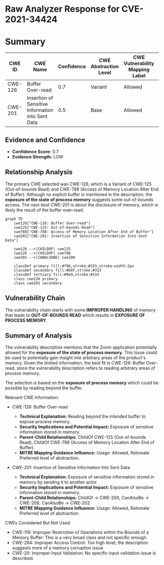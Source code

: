 # Raw Analyzer Response for CVE-2021-34424

# Summary
| CWE ID | CWE Name | Confidence | CWE Abstraction Level | CWE Vulnerability Mapping Label | CWE-Vulnerability Mapping Notes |
|---|---|---|---|---|---|
| CWE-126 | Buffer Over-read | 0.7 | Variant | Allowed | Primary CWE |
| CWE-201 | Insertion of Sensitive Information Into Sent Data | 0.5 | Base | Allowed | Secondary Candidate |

## Evidence and Confidence

*   **Confidence Score:** 0.7
*   **Evidence Strength:** LOW

## Relationship Analysis
The primary CWE selected was CWE-126, which is a Variant of CWE-125 (Out-of-bounds Read) and CWE-788 (Access of Memory Location After End of Buffer). Although no explicit buffer is mentioned in the description, the **exposure of the state of process memory** suggests some out-of-bounds access. The next best CWE-201 is about the disclosure of memory, which is likely the result of the buffer over-read.

```mermaid
graph TD
    cwe126["CWE-126: Buffer Over-read"]
    cwe125["CWE-125: Out-of-bounds Read"]
    cwe788["CWE-788: Access of Memory Location After End of Buffer"]
    cwe201["CWE-201: Insertion of Sensitive Information Into Sent Data"]
    
    cwe126 -->|CHILDOF| cwe125
    cwe126 -->|CHILDOF| cwe788
    cwe201 -->|CANALSOBE| cwe200
    
    classDef primary fill:#f96,stroke:#333,stroke-width:2px
    classDef secondary fill:#69f,stroke:#333
    classDef tertiary fill:#9e9,stroke:#333
    class cwe126 primary
    class cwe201 secondary
```

## Vulnerability Chain
The vulnerability chain starts with some **IMPROPER HANDLING** of memory that leads to **OUT-OF-BOUNDS READ** which results in **EXPOSURE OF PROCESS MEMORY**.

## Summary of Analysis
The vulnerability description mentions that the Zoom application potentially allowed for the **exposure of the state of process memory**. This issue could be used to potentially gain insight into arbitrary areas of the product's memory. Given the limited information, the best fit is CWE-126: Buffer Over-read, since the vulnerability description refers to reading arbitrary areas of process memory.

The selection is based on the **exposure of process memory** which could be possible by reading beyond the buffer.

Relevant CWE Information:

*   CWE-126: Buffer Over-read
    *   **Technical Explanation:** Reading beyond the intended buffer to expose process memory.
    *   **Security Implications and Potential Impact:** Exposure of sensitive information stored in memory.
    *   **Parent-Child Relationships:** ChildOf CWE-125 (Out-of-bounds Read), ChildOf CWE-788 (Access of Memory Location After End of Buffer).
    *   **MITRE Mapping Guidance Influence:** Usage: Allowed, Rationale: Preferred level of abstraction.

*   CWE-201: Insertion of Sensitive Information Into Sent Data
    *   **Technical Explanation:** Exposure of sensitive information stored in memory by sending it to another actor.
    *   **Security Implications and Potential Impact:** Exposure of sensitive information stored in memory.
    *   **Parent-Child Relationships:** ChildOf -> CWE-200, CanAlsoBe -> CWE-209, CanAlsoBe -> CWE-202
    *   **MITRE Mapping Guidance Influence:** Usage: Allowed, Rationale: Preferred level of abstraction.

CWEs Considered But Not Used:

*   CWE-119: Improper Restriction of Operations within the Bounds of a Memory Buffer: This is a very broad class and not specific enough.
*   CWE-284: Improper Access Control: Too high level; the description suggests more of a memory corruption issue.
*   CWE-20: Improper Input Validation: No specific input validation issue is described.